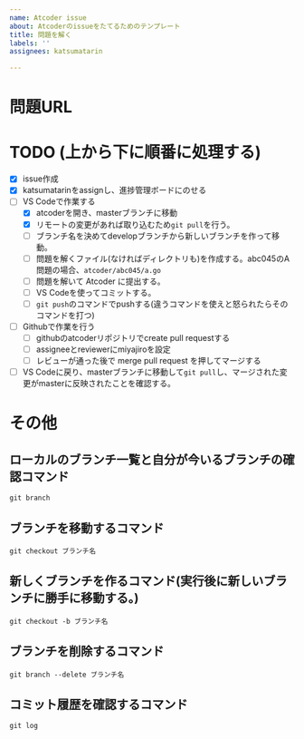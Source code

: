 ```yaml
---
name: Atcoder issue
about: Atcoderのissueをたてるためのテンプレート
title: 問題を解く
labels: ''
assignees: katsumatarin

---
```


# 問題URL
<!-- ここにAtcoderの問題URLを貼り付ける -->

# TODO (上から下に順番に処理する)
- [x] issue作成
- [x] katsumatarinをassignし、進捗管理ボードにのせる
- [ ] VS Codeで作業する
  - [x] atcoderを開き、masterブランチに移動
  - [x] リモートの変更があれば取り込むため`git pull`を行う。
  - [ ] ブランチ名を決めてdevelopブランチから新しいブランチを作って移動。
  - [ ] 問題を解くファイル(なければディレクトリも)を作成する。abc045のA問題の場合、`atcoder/abc045/a.go`
  - [ ] 問題を解いて Atcoder に提出する。
  - [ ] VS Codeを使ってコミットする。
  - [ ] `git push`のコマンドでpushする(違うコマンドを使えと怒られたらそのコマンドを打つ)
- [ ] Githubで作業を行う
  - [ ] githubのatcoderリポジトリでcreate pull requestする
  - [ ] assigneeとreviewerにmiyajiroを設定
  - [ ] レビューが通った後で merge pull request を押してマージする
- [ ] VS Codeに戻り、masterブランチに移動して`git pull`し、マージされた変更がmasterに反映されたことを確認する。

# その他
## ローカルのブランチ一覧と自分が今いるブランチの確認コマンド
`git branch`

## ブランチを移動するコマンド
`git checkout ブランチ名`

## 新しくブランチを作るコマンド(実行後に新しいブランチに勝手に移動する。)
`git checkout -b ブランチ名`

## ブランチを削除するコマンド
`git branch --delete ブランチ名`

## コミット履歴を確認するコマンド
`git log`
